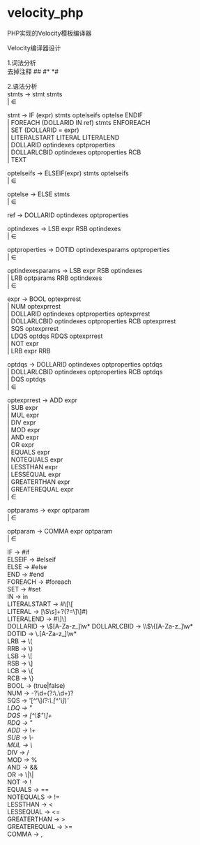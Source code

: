 # velocity_php
PHP实现的Velocity模板编译器

Velocity编译器设计

1.词法分析  
去掉注释 ## #* *#

2.语法分析  
stmts -> stmt stmts  
         | ∈  

stmt -> IF (expr) stmts optelseifs optelse ENDIF  
      | FOREACH (DOLLARID IN ref) stmts ENFOREACH  
      | SET (DOLLARID = expr)  
      | LITERALSTART LITERAL LITERALEND  
      | DOLLARID optindexes optproperties  
      | DOLLARLCBID optindexes optproperties RCB  
      | TEXT  

optelseifs -> ELSEIF(expr) stmts optelseifs  
         | ∈  

optelse -> ELSE stmts  
         | ∈  

ref -> DOLLARID optindexes optproperties  

optindexes -> LSB expr RSB optindexes   
           | ∈  

optproperties -> DOTID optindexesparams optproperties  
               | ∈  

optindexesparams -> LSB expr RSB optindexes  
         | LRB optparams RRB optindexes  
         | ∈  

expr -> BOOL optexprrest  
      | NUM optexprrest  
      | DOLLARID optindexes optproperties optexprrest  
      | DOLLARLCBID optindexes optproperties RCB optexprrest  
      | SQS optexprrest  
      | LDQS optdqs RDQS optexprrest  
      | NOT expr  
      | LRB expr RRB  

optdqs -> DOLLARID optindexes optproperties optdqs  
      | DOLLARLCBID optindexes optproperties RCB optdqs  
      | DQS optdqs  
      | ∈  

optexprrest -> ADD expr  
      | SUB expr  
      | MUL expr  
      | DIV expr  
      | MOD expr  
      | AND expr  
      | OR expr  
      | EQUALS expr  
      | NOTEQUALS expr  
      | LESSTHAN expr  
      | LESSEQUAL expr  
      | GREATERTHAN expr  
      | GREATEREQUAL expr   
      | ∈  

optparams -> expr optparam  
           | ∈  

optparam -> COMMA expr optparam  
           | ∈  


IF -> #if  
ELSEIF -> #elseif  
ELSE -> #else  
END -> #end  
FOREACH -> #foreach  
SET -> #set  
IN -> in  
LITERALSTART -> #\\[\\[  
LITERAL -> [\\S\\s]+?(?=\\]\\]#)  
LITERALEND -> #\\]\\]  
DOLLARID -> \\$[A-Za-z_]\w*  
DOLLARLCBID -> \\$\\{[A-Za-z_]\w*  
DOTID -> \\.[A-Za-z_]\\w*  
LRB -> \\(  
RRB -> \\)  
LSB -> \\[  
RSB -> \\]  
LCB -> \\{  
RCB -> \\}  
BOOL -> (true|false)  
NUM -> -?\\d+(?:\\.\\d+)?  
SQS -> '[^'\\]*(?:\\.[^'\\]*)*'  
LDQ -> "  
DQS -> [^\\$"\\]+  
RDQ -> "  
ADD -> \\+  
SUB -> \\-  
MUL -> \\*  
DIV -> /  
MOD -> %  
AND -> &&  
OR  -> \\|\\|  
NOT -> !  
EQUALS -> ==  
NOTEQUALS -> !=  
LESSTHAN -> <  
LESSEQUAL -> <=  
GREATERTHAN -> >  
GREATEREQUAL -> >=  
COMMA -> ,  
